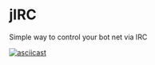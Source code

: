 # jIRC
Simple way to control your bot net via IRC

[![asciicast](https://asciinema.org/a/147412.png)](https://asciinema.org/a/147412)

